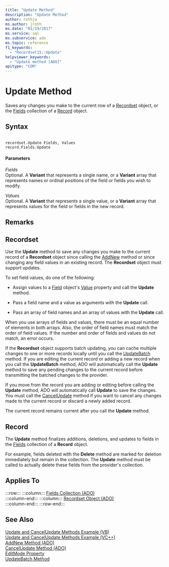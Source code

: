 ```yaml
---
title: "Update Method"
description: "Update Method"
author: rothja
ms.author: jroth
ms.date: "01/19/2017"
ms.service: sql
ms.subservice: ado
ms.topic: reference
f1_keywords:
  - "Recordset15::Update"
helpviewer_keywords:
  - "Update method [ADO]"
apitype: "COM"
---
```

# Update Method
Saves any changes you make to the current row of a [Recordset](./recordset-object-ado.md) object, or the [Fields](./fields-collection-ado.md) collection of a [Record](./record-object-ado.md) object.  
  
## Syntax  
  
```  
  
recordset.Update Fields, Values  
record.Fields.Update  
```  
  
#### Parameters  
 *Fields*  
 Optional. A **Variant** that represents a single name, or a **Variant** array that represents names or ordinal positions of the field or fields you wish to modify.  
  
 *Values*  
 Optional. A **Variant** that represents a single value, or a **Variant** array that represents values for the field or fields in the new record.  
  
## Remarks  
  
## Recordset  
 Use the **Update** method to save any changes you make to the current record of a **Recordset** object since calling the [AddNew](./addnew-method-ado.md) method or since changing any field values in an existing record. The **Recordset** object must support updates.  
  
 To set field values, do one of the following:  
  
-   Assign values to a [Field](./field-object.md) object's [Value](./value-property-ado.md) property and call the **Update** method.  
  
-   Pass a field name and a value as arguments with the **Update** call.  
  
-   Pass an array of field names and an array of values with the **Update** call.  
  
 When you use arrays of fields and values, there must be an equal number of elements in both arrays. Also, the order of field names must match the order of field values. If the number and order of fields and values do not match, an error occurs.  
  
 If the **Recordset** object supports batch updating, you can cache multiple changes to one or more records locally until you call the [UpdateBatch](./updatebatch-method.md) method. If you are editing the current record or adding a new record when you call the **UpdateBatch** method, ADO will automatically call the **Update** method to save any pending changes to the current record before transmitting the batched changes to the provider.  
  
 If you move from the record you are adding or editing before calling the **Update** method, ADO will automatically call **Update** to save the changes. You must call the [CancelUpdate](./cancelupdate-method-ado.md) method if you want to cancel any changes made to the current record or discard a newly added record.  
  
 The current record remains current after you call the **Update** method.  
  
## Record  
 The **Update** method finalizes additions, deletions, and updates to fields in the [Fields](./fields-collection-ado.md) collection of a **Record** object.  
  
 For example, fields deleted with the **Delete** method are marked for deletion immediately but remain in the collection. The **Update** method must be called to actually delete these fields from the provider's collection.  
  
## Applies To  

:::row:::
    :::column:::
        [Fields Collection (ADO)](./fields-collection-ado.md)  
    :::column-end:::
    :::column:::
        [Recordset Object (ADO)](./recordset-object-ado.md)  
    :::column-end:::
:::row-end:::

## See Also  
 [Update and CancelUpdate Methods Example (VB)](./update-and-cancelupdate-methods-example-vb.md)   
 [Update and CancelUpdate Methods Example (VC++)](./update-and-cancelupdate-methods-example-vc.md)   
 [AddNew Method (ADO)](./addnew-method-ado.md)   
 [CancelUpdate Method (ADO)](./cancelupdate-method-ado.md)   
 [EditMode Property](./editmode-property.md)   
 [UpdateBatch Method](./updatebatch-method.md)